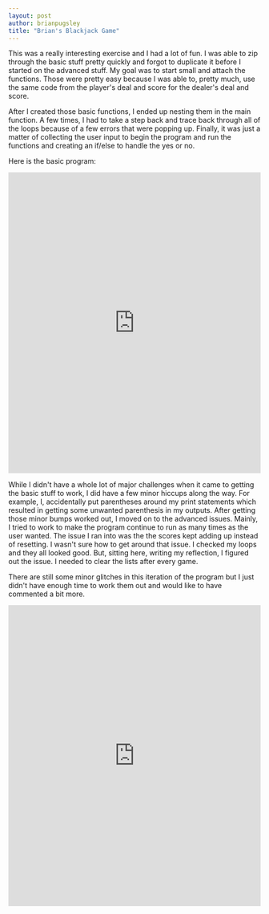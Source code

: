 ```yaml
---
layout: post
author: brianpugsley
title: "Brian's Blackjack Game"
---
```


This was a really interesting exercise and I had a lot of fun. I was able to zip through the basic stuff pretty quickly and forgot to duplicate it before I started on the advanced stuff. My goal was to start small and attach the functions. Those were pretty easy because I was able to, pretty much, use the same code from the player's deal and score for the dealer's deal and score. 

After I created those basic functions, I ended up nesting them in the main function. A few times, I had to take a step back and trace back through all of the loops because of a few errors that were popping up. Finally, it was just a matter of collecting the user input to begin the program and run the functions and creating an if/else to handle the yes or no.

Here is the basic program:

<iframe src="https://trinket.io/embed/python/8f6d93e78a" width="100%" height="600" frameborder="0" marginwidth="0" marginheight="0" allowfullscreen></iframe>

While I didn't have a whole lot of major challenges when it came to getting the basic stuff to work, I did have a few minor hiccups along the way. For example, I, accidentally put parentheses around my print statements which resulted in getting some unwanted parenthesis in my outputs. After getting those minor bumps worked out, I moved on to the advanced issues. Mainly, I tried to work to make the program continue to run as many times as the user wanted. The issue I ran into was the the scores kept adding up instead of resetting. I wasn't sure how to get around that issue. I checked my loops and they all looked good. But, sitting here, writing my reflection, I figured out the issue. I needed to clear the lists after every game. 

There are still some minor glitches in this iteration of the program but I just didn't have enough time to work them out and would like to have commented a bit more.

<iframe src="https://trinket.io/embed/python/62a50e8078" width="100%" height="600" frameborder="0" marginwidth="0" marginheight="0" allowfullscreen></iframe>
